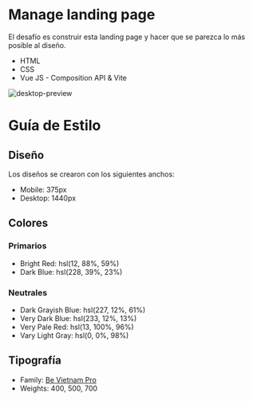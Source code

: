 # Manage landing page

El desafío es construir esta landing page y hacer que se parezca lo más posible al diseño.

- HTML
- CSS
- Vue JS - Composition API & Vite

![desktop-preview](https://github.com/Cheosphere/manage-landing-page-master/assets/112582420/3826e77f-4378-4168-93c2-1e44cd5423ca)

# Guía de Estilo

## Diseño

Los diseños se crearon con los siguientes anchos:

- Mobile: 375px
- Desktop: 1440px

## Colores

### Primarios

- Bright Red: hsl(12, 88%, 59%)
- Dark Blue: hsl(228, 39%, 23%)

### Neutrales

- Dark Grayish Blue: hsl(227, 12%, 61%)
- Very Dark Blue: hsl(233, 12%, 13%)
- Very Pale Red: hsl(13, 100%, 96%)
- Vary Light Gray: hsl(0, 0%, 98%)

## Tipografía

- Family: [Be Vietnam Pro](https://fonts.google.com/specimen/Be+Vietnam+Pro)
- Weights: 400, 500, 700
